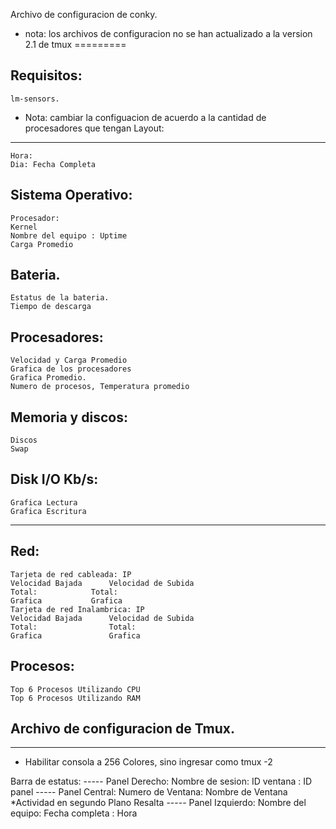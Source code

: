 Archivo de configuracion de conky.
* nota: los archivos de configuracion no se han actualizado a la version 2.1 de tmux
=========

Requisitos: 
----
    lm-sensors.
* Nota: cambiar la configuacion de acuerdo a la cantidad de procesadores que tengan
Layout:
----
    Hora:
    Dia: Fecha Completa
    
Sistema Operativo:
----    
    Procesador:
    Kernel 
    Nombre del equipo : Uptime
    Carga Promedio 
Bateria.
----
    Estatus de la bateria. 
    Tiempo de descarga
Procesadores:
----
    Velocidad y Carga Promedio
    Grafica de los procesadores
    Grafica Promedio.
    Numero de procesos, Temperatura promedio
Memoria y discos:
----
    Discos
    Swap
Disk I/O Kb/s:
----
    Grafica Lectura
    Grafica Escritura
----
Red:
----
    Tarjeta de red cableada: IP
    Velocidad Bajada      Velocidad de Subida
    Total: 		      Total:
    Grafica 	      Grafica
    Tarjeta de red Inalambrica: IP
    Velocidad Bajada      Velocidad de Subida
    Total:                Total:
    Grafica               Grafica
Procesos:
----
    Top 6 Procesos Utilizando CPU
    Top 6 Procesos Utilizando RAM



## Archivo de configuracion de Tmux.
----
* Habilitar consola a 256 Colores, sino ingresar como tmux -2

Barra de estatus:
	-----
	Panel Derecho:
		Nombre de sesion: ID ventana : ID panel
	-----
	Panel Central:
		Numero de Ventana: Nombre de Ventana
	*Actividad en segundo Plano Resalta
	-----
	Panel Izquierdo:
		Nombre del equipo: Fecha completa : Hora

